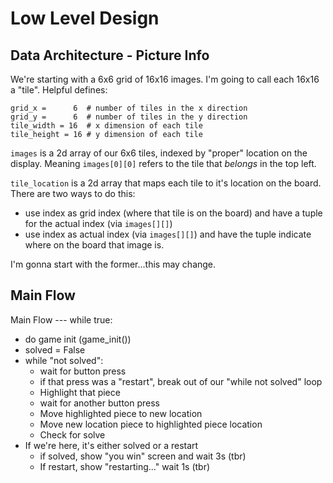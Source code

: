 # Low Level Design

## Data Architecture - Picture Info
We're starting with a 6x6 grid of 16x16 images.  I'm going to call each 16x16 a "tile".  Helpful defines:
```
grid_x =      6  # number of tiles in the x direction
grid_y =      6  # number of tiles in the y direction
tile_width = 16  # x dimension of each tile
tile_height = 16 # y dimension of each tile
```

`images` is a 2d array of our 6x6 tiles, indexed by "proper" location on the display.  Meaning `images[0][0]` refers to the tile that *belongs* in the top left.

`tile_location` is a 2d array that maps each tile to it's location on the board.  There are two ways to do this:
*  use index as grid index (where that tile is on the board) and have a tuple for the actual index (via `images[][]`)
*  use index as actual index (via `images[][]`) and have the tuple indicate where on the board that image is.

I'm gonna start with the former...this may change.

## Main Flow
Main Flow --- while true:
* do game init  (game_init())
* solved = False
* while "not solved":
  * wait for button press
  * if that press was a "restart", break out of our "while not solved" loop
  * Highlight that piece
  * wait for another button press
  * Move highlighted piece to new location
  * Move new location piece to highlighted piece location
  * Check for solve
* If we're here, it's either solved or a restart
  * if solved, show "you win" screen and wait 3s (tbr)
  * If restart, show "restarting..." wait 1s (tbr)
